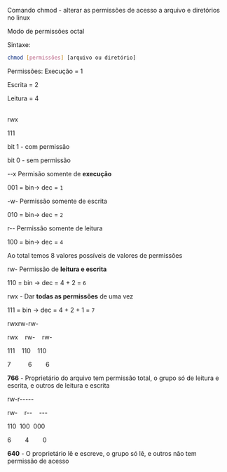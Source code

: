 Comando chmod - alterar as permissões de acesso a arquivo e diretórios no linux

Modo de permissões octal

Sintaxe:

```bash
chmod [permissões] [arquivo ou diretório]
```

Permissões:
Execução = 1

Escrita = 2

Leitura = 4

<br/>
rwx

111

bit 1 - com permissão

bit 0 - sem permissão


--x Permisão somente de **execução**

001 = bin-> dec = `1`

-w- Permissão somente de escrita

010 = bin-> dec = `2`

r-- Permissão somente de leitura

100 = bin-> dec = `4`

Ao total temos 8 valores possíveis de valores de permissões


rw- Permissão de **leitura e escrita**

110 = bin -> dec = 4 + 2 = `6`

rwx - Dar **todas as permissões** de uma vez

111 = bin -> dec = 4 + 2 + 1 = `7`


rwxrw-rw-

rwx    rw-    rw-

111    110    110

7          6        6

**766** - Proprietário do arquivo tem permissão total, o grupo só de leitura e escrita, e outros de leitura e escrita



rw-r-----

rw-    r--    ---

110   100  000

6        4        0

**640** - O proprietário lê e escreve, o grupo só lê, e outros não tem permissão de acesso
